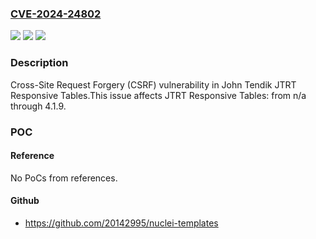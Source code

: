 ### [CVE-2024-24802](https://cve.mitre.org/cgi-bin/cvename.cgi?name=CVE-2024-24802)
![](https://img.shields.io/static/v1?label=Product&message=JTRT%20Responsive%20Tables&color=blue)
![](https://img.shields.io/static/v1?label=Version&message=n%2Fa%3C%3D%204.1.9%20&color=brighgreen)
![](https://img.shields.io/static/v1?label=Vulnerability&message=CWE-352%20Cross-Site%20Request%20Forgery%20(CSRF)&color=brighgreen)

### Description

Cross-Site Request Forgery (CSRF) vulnerability in John Tendik JTRT Responsive Tables.This issue affects JTRT Responsive Tables: from n/a through 4.1.9.

### POC

#### Reference
No PoCs from references.

#### Github
- https://github.com/20142995/nuclei-templates

